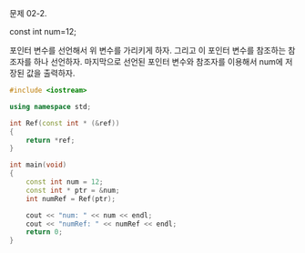 문제 02-2.

const int num=12;

포인터 변수를 선언해서 위 변수를 가리키게 하자.
그리고 이 포인터 변수를 참조하는 참조자를 하나 선언하자.
마지막으로 선언된 포인터 변수와 참조자를 이용해서 num에 저장된 값을 출력하자.

```C++
#include <iostream>

using namespace std;

int Ref(const int * (&ref))
{
	return *ref;
}

int main(void)
{
	const int num = 12;
	const int * ptr = &num;
	int numRef = Ref(ptr);

	cout << "num: " << num << endl;
	cout << "numRef: " << numRef << endl;
	return 0;
}

```
